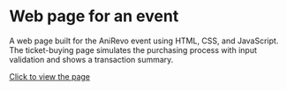 # Web page for an event

A web page built for the AniRevo event using HTML, CSS, and JavaScript. The ticket-buying page simulates the purchasing process with input validation and shows a transaction summary. 

[Click to view the page]([https://llh66.github.io/Web-project-G03/](https://llh66.github.io/Event_page_html_css_js/))
